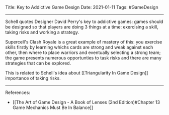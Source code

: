 Title: Key to Addictive Game Design
Date: 2021-01-11
Tags: #GameDesign 

---

Schell quotes Designer David Perry's key to addictive games: games should be designed so that players are doing 3 things at a time: exercising a skill, taking risks and working a strategy.

Supercell's Clash Royale is a great example of mastery of this: you exercise skills firstly by learning whichs cards are strong and weak against each other, then where to place warriors and eventually selecting a strong team; the game presents numerous opportunties to task risks and there are many strategies that can be explored. 

This is related to Schell's idea about [[Triangularity In Game Design]] importance of taking risks.

---

References:
* [[The Art of Game Design - A Book of Lenses (2nd Edition)#Chapter 13 Game Mechanics Must Be In Balance]]